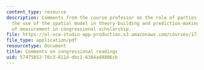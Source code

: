 ```yaml
---
content_type: resource
description: Comments from the course professor on the role of parties in Congress,
  the use of the spatial model in theory-building and prediction-making, and the problem
  of measurement in congressional scholarship.
file: https://ol-ocw-studio-app-production.s3.amazonaws.com/courses/17-202-graduate-seminar-in-american-politics-ii-spring-2010/5747565276c3811ddbc16384ad4806cb_MIT17_202S10_readcomses3.pdf
file_type: application/pdf
resourcetype: Document
title: Comments on congressional readings
uid: 57475652-76c3-811d-dbc1-6384ad4806cb
---
```

